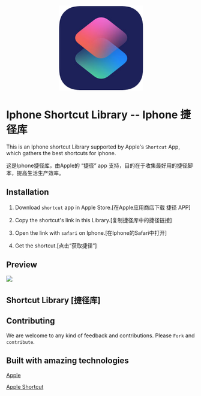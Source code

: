 <p align="center">
  <img src="./resources/AppleShortcut.png" width="225px"/>
</p>

# Iphone Shortcut Library -- Iphone 捷径库
This is an Iphone shortcut Library supported by Apple's ```Shortcut``` App, which gathers the best shortcuts for iphone.

这是Iphone捷径库，由Apple的 “捷径” app 支持，目的在于收集最好用的捷径脚本，提高生活生产效率。

## Installation
1. Download ```shortcut``` app in Apple Store.[在Apple应用商店下载 捷径 APP]

2. Copy the shortcut's link in this Library.[复制捷径库中的捷径链接]

3. Open the link with ```safari``` on Iphone.[在Iphone的Safari中打开]

4. Get the shortcut.[点击“获取捷径”]

## Preview

<img src="./resources/editor-preview.gif" />

## Shortcut Library [捷径库]



## Contributing

We are welcome to any kind of feedback and contributions.  Please ```Fork``` and ```contribute```.


## Built with amazing technologies
[Apple](https://www.apple.com)

[Apple Shortcut](https://support.apple.com/guide/shortcuts/welcome/ios)
